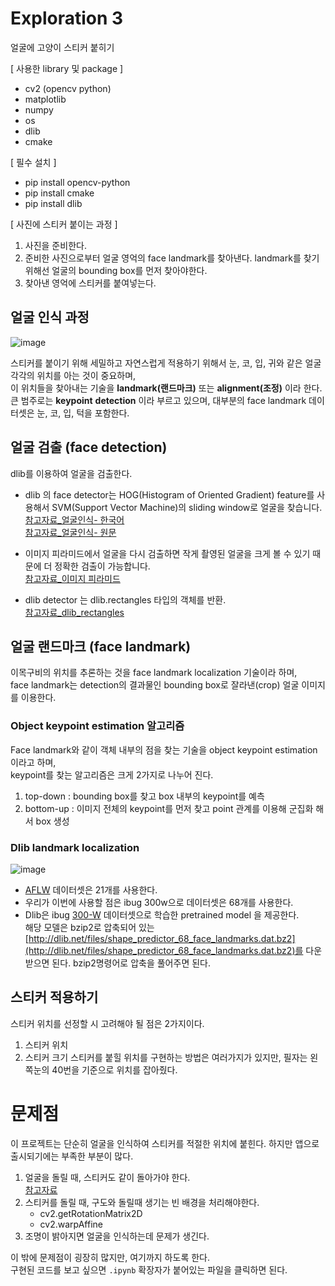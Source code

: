 # Exploration 3
얼굴에 고양이 스티커 붙히기

[ 사용한 library 및 package ]
- cv2 (opencv python)
- matplotlib
- numpy
- os
- dlib
- cmake

[ 필수 설치 ]
- pip install opencv-python
- pip install cmake
- pip install dlib

[ 사진에 스티커 붙이는 과정 ]
1. 사진을 준비한다.
2. 준비한 사진으로부터 얼굴 영억의 face landmark를 찾아낸다. landmark를 찾기 위해선 얼굴의 bounding box를 먼저 찾아야한다.
3. 찾아낸 영억에 스티커를 붙여넣는다.


## 얼굴 인식 과정
![image](https://user-images.githubusercontent.com/25050210/126277281-6d37afae-c2b3-4480-84ac-593107e8ec59.png)

스티커를 붙이기 위해 세밀하고 자연스럽게 적용하기 위해서 눈, 코, 입, 귀와 같은 얼굴 각각의 위치를 아는 것이 중요하며, <br />
이 위치들을 찾아내는 기술을 **landmark(랜드마크)** 또는 **alignment(조정)** 이라 한다. <br />
큰 범주로는 **keypoint** **detection** 이라 부르고 있으며, 대부분의 face landmark 데이터셋은 눈, 코, 입, 턱을 포함한다.

## 얼굴 검출 (face detection)
dlib를 이용하여 얼굴을 검출한다.
- dlib 의 face detector는 HOG(Histogram of Oriented Gradient) feature를 사용해서 SVM(Support Vector Machine)의 sliding window로 얼굴을 찾습니다.   
[참고자료_얼굴인식- 한국어](https://medium.com/@jongdae.lim/%EA%B8%B0%EA%B3%84-%ED%95%99%EC%8A%B5-machine-learning-%EC%9D%80-%EC%A6%90%EA%B2%81%EB%8B%A4-part-4-63ed781eee3c)   
[참고자료_얼굴인식- 원문](https://medium.com/@ageitgey/machine-learning-is-fun-part-4-modern-face-recognition-with-deep-learning-c3cffc121d78)

- 이미지 피라미드에서 얼굴을 다시 검출하면 작게 촬영된 얼굴을 크게 볼 수 있기 때문에 더 정확한 검출이 가능합니다.   
[참고자료_이미지 피라미드](https://opencv-python.readthedocs.io/en/latest/doc/14.imagePyramid/imagePyramid.html)

- dlib detector 는 dlib.rectangles 타입의 객체를 반환.   
[참고자료_dlib_rectangles](http://dlib.net/python/index.html#dlib.rectangles)

## 얼굴 랜드마크 (face landmark)
이목구비의 위치를 추론하는 것을 face landmark localization 기술이라 하며,    
face landmark는 detection의 결과물인 bounding box로 잘라낸(crop) 얼굴 이미지를 이용한다.

### Object keypoint estimation 알고리즘
Face landmark와 같이 객체 내부의 점을 찾는 기술을 object keypoint estimation이라고 하며,    
keypoint를 찾는 알고리즘은 크게 2가지로 나누어 진다.
1) top-down : bounding box를 찾고 box 내부의 keypoint를 예측
2) bottom-up : 이미지 전체의 keypoint를 먼저 찾고 point 관계를 이용해 군집화 해서 box 생성

### Dlib landmark localization
![image](https://user-images.githubusercontent.com/25050210/126280234-8f906e8a-278f-4036-a515-3dfe5464f706.png)            
- [AFLW](https://www.tugraz.at/institute/icg/research/team-bischof/lrs/downloads/aflw/) 데이터셋은 21개를 사용한다.    
- 우리가 이번에 사용할 점은 ibug 300w으로 데이터셋은 68개를 사용한다.      
- Dlib은 ibug [300-W](https://ibug.doc.ic.ac.uk/resources/facial-point-annotations/) 데이터셋으로 학습한 pretrained model 을 제공한다.   
해당 모델은 bzip2로 압축되어 있는 [http://dlib.net/files/shape_predictor_68_face_landmarks.dat.bz2](http://dlib.net/files/shape_predictor_68_face_landmarks.dat.bz2)를 다운받으면 된다. bzip2명령어로 압축을 풀어주면 된다.

## 스티커 적용하기
스티커 위치를 선정할 시 고려해야 될 점은 2가지이다.
1. 스티커 위치
2. 스티커 크기
스티커를 붙힐 위치를 구현하는 방법은 여러가지가 있지만, 필자는 왼쪽눈의 40번을 기준으로 위치를 잡아줬다.


# 문제점
이 프로젝트는 단순히 얼굴을 인식하여 스티커를 적절한 위치에 붙힌다. 하지만 앱으로 출시되기에는 부족한 부분이 많다.
1. 얼굴을 돌릴 때, 스티커도 같이 돌아가야 한다.   
[참고자료](https://happy8earth.tistory.com/492)
3. 스티커를 돌릴 때, 구도와 돌릴때 생기는 빈 배경을 처리해야한다.
      - cv2.getRotationMatrix2D
      - cv2.warpAffine
4. 조명이 밝아지면 얼굴을 인식하는데 문제가 생긴다.

이 밖에 문제점이 굉장히 많지만, 여기까지 하도록 한다.     
구현된 코드를 보고 싶으면 `.ipynb` 확장자가 붙어있는 파일을 클릭하면 된다.
